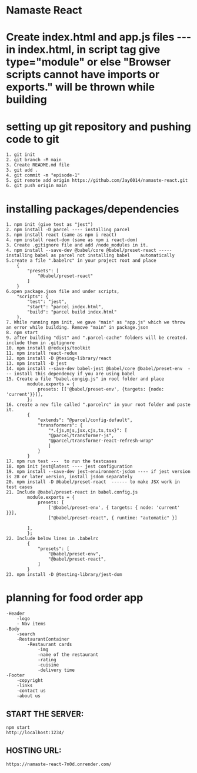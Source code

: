# Namaste React 


# Create index.html and app.js files --- in index.html, in script tag give type="module"  or else "Browser scripts cannot have imports or exports." will be thrown while building

# setting up git repository and pushing code to git

    1. git init 
    2. git branch -M main
    3. Create README.md file
    3. git add .
    4. git commit -m "episode-1"
    5. git remote add origin https://github.com/Jay6014/namaste-react.git
    6. git push origin main

# installing packages/dependencies
    1. npm init (give test as "jest")
    2. npm install -D parcel ---- installing parcel
    3. npm install react (same as npm i react)
    4. npm install react-dom (same as npm i react-dom)
    3. Create .gitignore file and add /node_modules in it.
    4. npm install --save-dev @babel/core @babel/preset-react ----- installing babel as parcel not installing babel    automatically
    5.create a file ".babelrc" in your project root and place 
        {
            "presets": [
                "@babel/preset-react"
            ]
        }
    6.open package.json file and under scripts,
        "scripts": {
            "test": "jest",
            "start": "parcel index.html",
            "build": "parcel build index.html"
        },
    7. While running npm init, we gave "main" as "app.js" which we throw an error while building. Remove "main" in package.json
    8. npm start
    9. after building "dist" and ".parcel-cache" folders will be created. include them in .gitignore
    10. npm install @reduxjs/toolkit
    11. npm install react-redux
    12. npm install -D @tesing-library/react
    13. npm install -D jest
    14. npm install --save-dev babel-jest @babel/core @babel/preset-env  --- install this dependency if you are using babel
    15. Create a file "babel.congig.js" in root folder and place
            module.exports = {
                presets: [['@babel/preset-env', {targets: {node: 'current'}}]],
            };
    16. create a new file called ".parcelrc" in your root folder and paste it.
            {
                "extends": "@parcel/config-default",
                "transformers": {
                    "*.{js,mjs,jsx,cjs,ts,tsx}": [
                    "@parcel/transformer-js",
                    "@parcel/transformer-react-refresh-wrap"
                    ]
                }
            }
    17. npm run test ---  to run the testcases
    18. npm init jest@latest ---- jest configuration
    19. npm install --save-dev jest-environment-jsdom ---- if jest version is 28 or later version, install jsdom separately
    20. npm install -D @babel/preset-react  ------ to make JSX work in test cases
    21. Include @babel/preset-react in babel.config.js
            module.exports = {
                presets: [
                    ['@babel/preset-env', { targets: { node: 'current' }}],
                    ["@babel/preset-react", { runtime: "automatic" }]

            ],
            };
    22. Include below lines in .babelrc
            {
                "presets": [
                    "@babel/preset-env",
                    "@babel/preset-react",
                ]
            }
    23. npm install -D @testing-library/jest-dom



# planning for food order app 
    
    -Header
        -logo
        - Nav items
    -Body
        -search
        -RestaurantContainer
            -Restaurant cards
                -img
                -name of the restaurant
                -rating
                -cuisine
                -delivery time
    -Footer
        -copyright
        -links
        -contact us
        -about us
    


START THE SERVER:
-----------------
    npm start
    http://localhost:1234/
    

HOSTING URL:
-----------
    https://namaste-react-7n0d.onrender.com/

